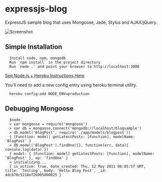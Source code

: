 # expressjs-blog

ExpressJS sample blog that uses Mongoose, Jade, Stylus and AJAX/jQuery.  

![Screenshot](https://github.com/csanz/expressjs-blog/raw/master/public/images/sample.png)

## Simple Installation

      Install node, npm, mongodb
      Run `npm install` in the project directory
      Run `node .` and point your browser to http://localhost:3000

[See Node.js + Heroku Instructions Here](http://node-example-csanz.herokuapp.com/)

You'll need to add a new config entry using heroku terminal utility. 

      heroku config:add NODE_ENV=production

## Debugging Mongoose

      $node
      > var mongoose = require('mongoose')
      > var db = mongoose.connect('mongodb://localhost/blogsample')
      > db.model('BlogPost', require('./app/models/blogpost'))
      { [Function: model] getLatestPosts: [Function], modelName: 'BlogPost' }
      > db.model('BlogPost').findOne({}, function(err, data){ console.log(data) })
      { model: { [Function: model] getLatestPosts: [Function], modelName: 'BlogPost' }, op: 'findOne' }
      > initializing...
      { is_active: true, date_created: Thu, 12 May 2011 06:05:57 GMT, title: 'Testing', body: 'Hello Blog Post', _id: 4dcb78c5218ef26905000025 }
